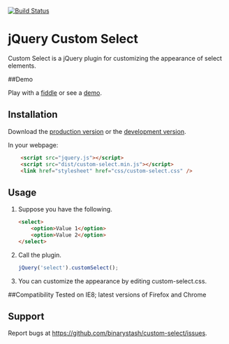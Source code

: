 [![Build Status](https://travis-ci.org/binarystash/jquery-custom-select.svg?branch=master)](https://travis-ci.org/binarystash/jquery-custom-select)

# jQuery Custom Select

Custom Select is a jQuery plugin for customizing the appearance of select elements.

##Demo

Play with a [fiddle](http://jsfiddle.net/binarystash/4Nuce/) or see a [demo](http://binarystash.github.io/jquery-custom-select/).

## Installation

Download the [production version][min] or the [development version][max].

[min]: https://raw.github.com/binarystash/jquery-custom-select/master/dist/jquery.custom-select.min.js
[max]: https://raw.github.com/binarystash/jquery-custom-select/master/dist/jquery.custom-select.js

In your webpage:

```html
	<script src="jquery.js"></script>
	<script src="dist/custom-select.min.js"></script>
	<link href="stylesheet" href="css/custom-select.css" />
```
## Usage

1. Suppose you have the following.

	```html
	<select>
		<option>Value 1</option>
		<option>Value 2</option>
	</select>
	```
2. Call the plugin.

	```javascript
	jQuery('select').customSelect();
	```

3. You can customize the appearance by editing custom-select.css.

##Compatibility
Tested on IE8; latest versions of Firefox and Chrome

## Support
Report bugs at https://github.com/binarystash/custom-select/issues.



